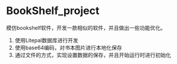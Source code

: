 # BookShelf_project
模仿bookshelf软件，开发一款相似的软件，并且做出一些功能优化。
1. 使用Litepal数据库进行开发
2. 使用base64编码，对书本图片进行本地化保存
3. 通过文件的方式，实现设置数据的保存，并且开始运行时进行初始化
